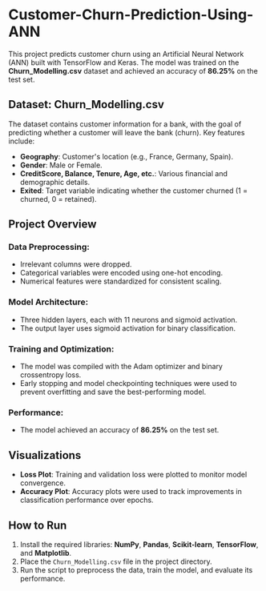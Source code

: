 # Customer-Churn-Prediction-Using-ANN
This project predicts customer churn using an Artificial Neural Network (ANN) built with TensorFlow and Keras. The model was trained on the **Churn_Modelling.csv** dataset and achieved an accuracy of **86.25%** on the test set.

## Dataset: Churn_Modelling.csv

The dataset contains customer information for a bank, with the goal of predicting whether a customer will leave the bank (churn). Key features include:

- **Geography**: Customer's location (e.g., France, Germany, Spain).
- **Gender**: Male or Female.
- **CreditScore, Balance, Tenure, Age, etc.**: Various financial and demographic details.
- **Exited**: Target variable indicating whether the customer churned (1 = churned, 0 = retained).

## Project Overview

### Data Preprocessing:
- Irrelevant columns were dropped.
- Categorical variables were encoded using one-hot encoding.
- Numerical features were standardized for consistent scaling.

### Model Architecture:
- Three hidden layers, each with 11 neurons and sigmoid activation.
- The output layer uses sigmoid activation for binary classification.

### Training and Optimization:
- The model was compiled with the Adam optimizer and binary crossentropy loss.
- Early stopping and model checkpointing techniques were used to prevent overfitting and save the best-performing model.

### Performance:
- The model achieved an accuracy of **86.25%** on the test set.

## Visualizations

- **Loss Plot**: Training and validation loss were plotted to monitor model convergence.
- **Accuracy Plot**: Accuracy plots were used to track improvements in classification performance over epochs.

## How to Run

1. Install the required libraries: **NumPy**, **Pandas**, **Scikit-learn**, **TensorFlow**, and **Matplotlib**.
2. Place the `Churn_Modelling.csv` file in the project directory.
3. Run the script to preprocess the data, train the model, and evaluate its performance.
